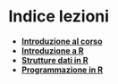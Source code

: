 # Indice lezioni

- [**Introduzione al corso**]("slides/0_intro_generale/0_intro_generale.html")
- [**Introduzione a R**]("slides/1_intro_a_R/1_intro_a_R.html")
- [**Strutture dati in R**]("slides/2_data_structures/2_data_structures.html")
- [**Programmazione in R**]("slides/3_programmazione/3_programmazione.html")